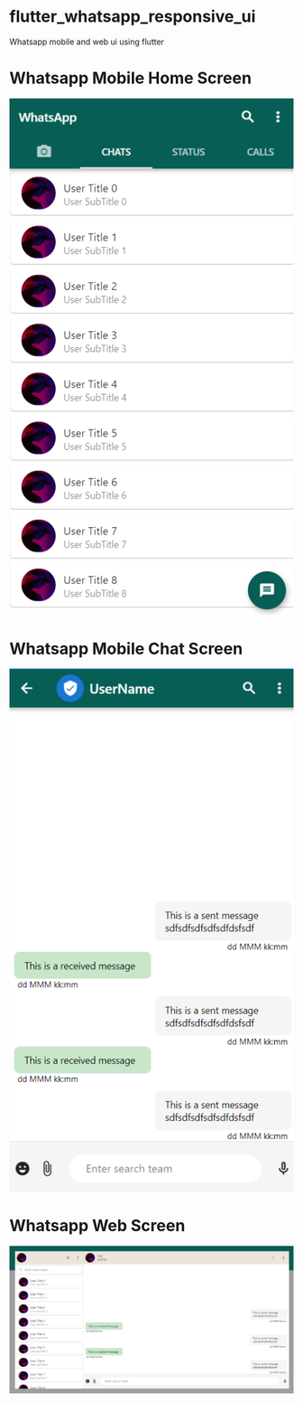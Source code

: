 # flutter_whatsapp_responsive_ui

Whatsapp mobile and web ui using flutter

# Whatsapp Mobile Home Screen
![alt text](https://github.com/akshayambaliya/flutter_whatsapp_responsive_ui/blob/main/ss/whatsappmobile1.png)

# Whatsapp Mobile Chat Screen
![alt text](https://github.com/akshayambaliya/flutter_whatsapp_responsive_ui/blob/main/ss/whatsappmobile2.png)

# Whatsapp Web Screen
![alt text](https://github.com/akshayambaliya/flutter_whatsapp_responsive_ui/blob/main/ss/whatsappweb.png)
